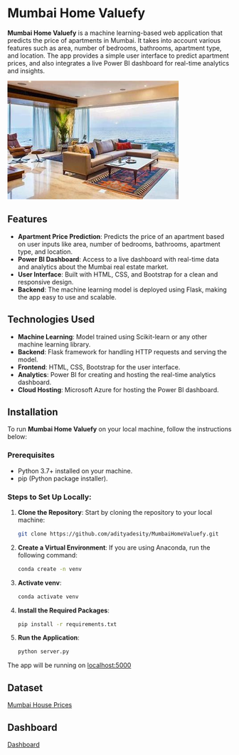 # Mumbai Home Valuefy

**Mumbai Home Valuefy** is a machine learning-based web application that predicts the price of apartments in Mumbai. It takes into account various features such as area, number of bedrooms, bathrooms, apartment type, and location. The app provides a simple user interface to predict apartment prices, and also integrates a live Power BI dashboard for real-time analytics and insights.

![Mumbai Skyline](static/house.jpg)

## Features
- **Apartment Price Prediction**: Predicts the price of an apartment based on user inputs like area, number of bedrooms, bathrooms, apartment type, and location.
- **Power BI Dashboard**: Access to a live dashboard with real-time data and analytics about the Mumbai real estate market.
- **User Interface**: Built with HTML, CSS, and Bootstrap for a clean and responsive design.
- **Backend**: The machine learning model is deployed using Flask, making the app easy to use and scalable.

## Technologies Used
- **Machine Learning**: Model trained using Scikit-learn or any other machine learning library.
- **Backend**: Flask framework for handling HTTP requests and serving the model.
- **Frontend**: HTML, CSS, Bootstrap for the user interface.
- **Analytics**: Power BI for creating and hosting the real-time analytics dashboard.
- **Cloud Hosting**: Microsoft Azure for hosting the Power BI dashboard.

## Installation

To run **Mumbai Home Valuefy** on your local machine, follow the instructions below:

### Prerequisites
- Python 3.7+ installed on your machine.
- pip (Python package installer).

### Steps to Set Up Locally:

1. **Clone the Repository**:
   Start by cloning the repository to your local machine:
   ```bash
   git clone https://github.com/adityadesity/MumbaiHomeValuefy.git
   ```

2. **Create a Virtual Environment**:
   If you are using Anaconda, run the following command:
   ```bash
   conda create -n venv
   ```

3. **Activate venv**:
   ```bash
   conda activate venv
   ```

4. **Install the Required Packages**:
   ```bash
   pip install -r requirements.txt
   ```

5. **Run the Application**:
   ```bash
   python server.py
   ```

The app will be running on [localhost:5000](http://localhost:5000)

## Dataset
[Mumbai House Prices](https://www.kaggle.com/datasets/dravidvaishnav/mumbai-house-prices)

## Dashboard
[Dashboard](DashBoard/Dashboard%20Image.png)
